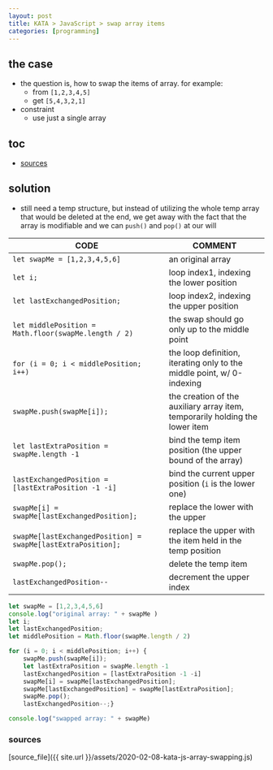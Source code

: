 ```yaml
---
layout: post
title: KATA > JavaScript > swap array items
categories: [programming]
---
```

## the case	
* the question is, how to swap the items of array. for example:
    * from `[1,2,3,4,5]`
    * get `[5,4,3,2,1]`
* constraint
    * use just a single array

## toc
<!-- TOC -->

- [sources](#sources)

<!-- /TOC -->

## solution
* still need a temp structure, but instead of utilizing the whole temp array that would be deleted at the end, we get away with the fact that the array is modifiable and we can `push()` and `pop()` at our will


CODE                                                         | COMMENT
-------------------------------------------------------------|-----------------------------------------------------------------------------
`let swapMe = [1,2,3,4,5,6]`                                 | an original array
`let i;`                                                     | loop index1, indexing the lower position
`let lastExchangedPosition;`                                 | loop index2, indexing the upper position
`let middlePosition = Math.floor(swapMe.length / 2)`         | the swap should go only up to the middle point
`for (i = 0; i < middlePosition; i++)`                       | the loop definition, iterating only to the middle point, w/ 0-indexing
`swapMe.push(swapMe[i]);`                                    | the creation of the auxiliary array item, temporarily holding the lower item
`let lastExtraPosition = swapMe.length -1`                   | bind the temp item position (the upper bound of the array)
`lastExchangedPosition = [lastExtraPosition -1 -i]`          | bind the current upper position (`i` is the lower one)
`swapMe[i] = swapMe[lastExchangedPosition];`                 | replace the lower with the upper
`swapMe[lastExchangedPosition] = swapMe[lastExtraPosition];` | replace the upper with the item held in the temp position
`swapMe.pop();`                                              | delete the temp item
`lastExchangedPosition--`                                    | decrement the upper index

```js
let swapMe = [1,2,3,4,5,6]
console.log("original array: " + swapMe )
let i;
let lastExchangedPosition;
let middlePosition = Math.floor(swapMe.length / 2)

for (i = 0; i < middlePosition; i++) {
    swapMe.push(swapMe[i]);
    let lastExtraPosition = swapMe.length -1
    lastExchangedPosition = [lastExtraPosition -1 -i]
    swapMe[i] = swapMe[lastExchangedPosition];
    swapMe[lastExchangedPosition] = swapMe[lastExtraPosition];
    swapMe.pop();
    lastExchangedPosition--;}

console.log("swapped array: " + swapMe)
``` 

### sources
[source_file]({{ site.url }}/assets/2020-02-08-kata-js-array-swapping.js)